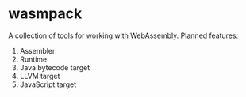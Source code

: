 # wasmpack

A collection of tools for working with WebAssembly. Planned features:
1. Assembler
2. Runtime
3. Java bytecode target
4. LLVM target
5. JavaScript target
